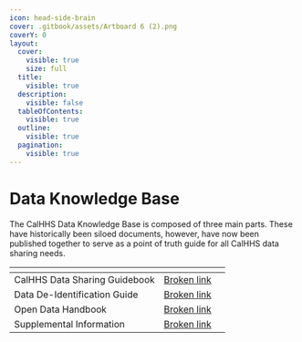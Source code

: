 ```yaml
---
icon: head-side-brain
cover: .gitbook/assets/Artboard 6 (2).png
coverY: 0
layout:
  cover:
    visible: true
    size: full
  title:
    visible: true
  description:
    visible: false
  tableOfContents:
    visible: true
  outline:
    visible: true
  pagination:
    visible: true
---
```


# Data Knowledge Base

The CalHHS Data Knowledge Base is composed of three main parts. These have historically been siloed documents, however, have now been published together to serve as a point of truth guide for all CalHHS data sharing needs.

<table data-card-size="large" data-view="cards"><thead><tr><th></th><th data-type="content-ref"></th><th data-hidden></th></tr></thead><tbody><tr><td>CalHHS Data Sharing Guidebook</td><td><a href="broken-reference">Broken link</a></td><td></td></tr><tr><td>Data De-Identification Guide</td><td><a href="broken-reference">Broken link</a></td><td></td></tr><tr><td>Open Data Handbook</td><td><a href="broken-reference">Broken link</a></td><td></td></tr><tr><td>Supplemental Information</td><td><a href="broken-reference">Broken link</a></td><td></td></tr></tbody></table>

